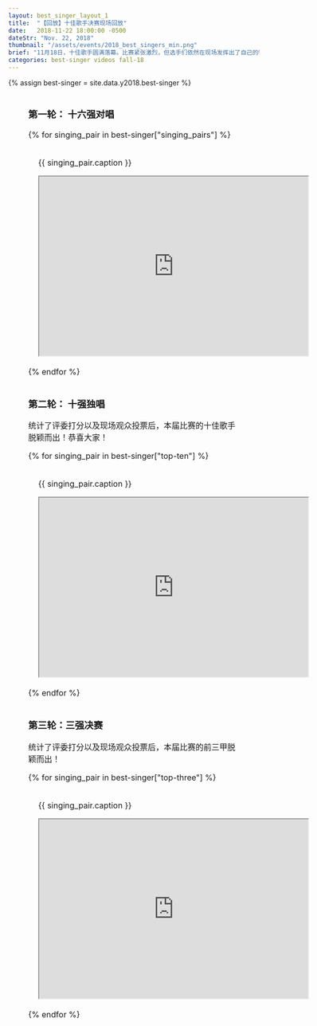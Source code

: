 ```yaml
---
layout: best_singer_layout_1
title:  "【回放】十佳歌手决赛现场回放"
date:   2018-11-22 18:00:00 -0500
dateStr: "Nov. 22, 2018"
thumbnail: "/assets/events/2018_best_singers_min.png"
brief: "11月18日，十佳歌手圆满落幕。比赛紧张激烈，但选手们依然在现场发挥出了自己的特色，给现场观众带去了曲风不同、独特动听的歌声。感谢每一位选手的努力和付出！"
categories: best-singer videos fall-18
---
```

{% assign best-singer = site.data.y2018.best-singer %}

<div style="margin: 40px; font-size: 16px">
  <h3 class="blue-highlight">第一轮： 十六强对唱</h3>
    {% for singing_pair in best-singer["singing_pairs"] %}
      <div class="row">
        <div class="col-sm-6 col-sm-offset-3" style="padding: 20px">
        <p>{{ singing_pair.caption }}</p>
        <iframe width="540" height="360"
        src="https://www.youtube.com/embed/{{ singing_pair.youtube_id }}"></iframe>
        </div>
      </div>
    {% endfor %}
</div>
<div style="margin: 40px; font-size: 16px">
  <h3 class="blue-highlight">第二轮： 十强独唱</h3>
    <p>统计了评委打分以及现场观众投票后，本届比赛的十佳歌手脱颖而出！恭喜大家！</p>
    {% for singing_pair in best-singer["top-ten"] %}
      <div class="row">
        <div class="col-sm-6 col-sm-offset-3" style="padding: 20px">
        <p>{{ singing_pair.caption }}</p>
        <iframe width="540" height="360"
        src="https://www.youtube.com/embed/{{ singing_pair.youtube_id }}"></iframe>
        </div>
      </div>
    {% endfor %}
</div>
<div style="margin: 40px; font-size: 16px">
  <h3 class="blue-highlight">第三轮：三强决赛</h3>
    <p>统计了评委打分以及现场观众投票后，本届比赛的前三甲脱颖而出！</p>
    {% for singing_pair in best-singer["top-three"] %}
      <div class="row">
        <div class="col-sm-6 col-sm-offset-3" style="padding: 20px">
        <p>{{ singing_pair.caption }}</p>
        <iframe width="540" height="360"
        src="https://www.youtube.com/embed/{{ singing_pair.youtube_id }}"></iframe>
        </div>
      </div>
    {% endfor %}
</div>
